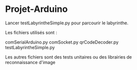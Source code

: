 # Projet-Arduino

Lancer testLabyrintheSimple.py pour parcourir le labyrinthe.

Les fichiers utilisés sont :

comSerialArduino.py
comSocket.py
qrCodeDecoder.py
testLabyrintheSimple.py

Les autres fichiers sont des tests unitaires ou des librairies de reconnaissance d'image
